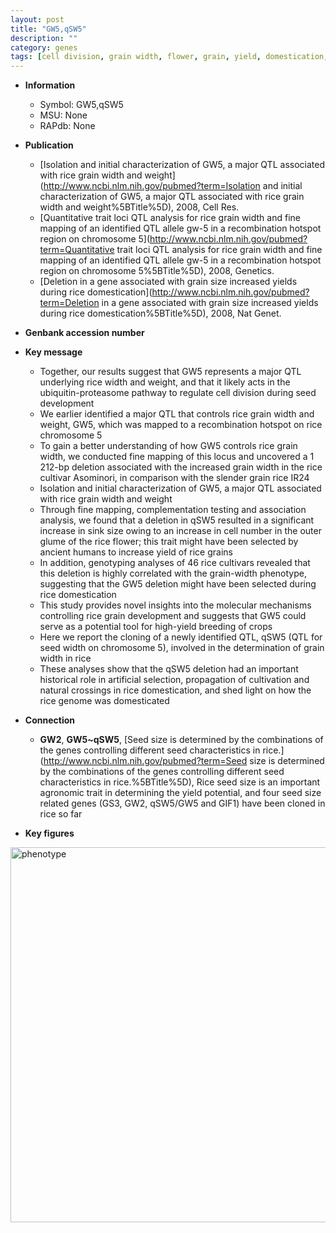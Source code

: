```yaml
---
layout: post
title: "GW5,qSW5"
description: ""
category: genes
tags: [cell division, grain width, flower, grain, yield, domestication, seed, breeding, seed development]
---
```


* **Information**  
    + Symbol: GW5,qSW5  
    + MSU: None  
    + RAPdb: None  

* **Publication**  
    + [Isolation and initial characterization of GW5, a major QTL associated with rice grain width and weight](http://www.ncbi.nlm.nih.gov/pubmed?term=Isolation and initial characterization of GW5, a major QTL associated with rice grain width and weight%5BTitle%5D), 2008, Cell Res.
    + [Quantitative trait loci QTL analysis for rice grain width and fine mapping of an identified QTL allele gw-5 in a recombination hotspot region on chromosome 5](http://www.ncbi.nlm.nih.gov/pubmed?term=Quantitative trait loci QTL analysis for rice grain width and fine mapping of an identified QTL allele gw-5 in a recombination hotspot region on chromosome 5%5BTitle%5D), 2008, Genetics.
    + [Deletion in a gene associated with grain size increased yields during rice domestication](http://www.ncbi.nlm.nih.gov/pubmed?term=Deletion in a gene associated with grain size increased yields during rice domestication%5BTitle%5D), 2008, Nat Genet.

* **Genbank accession number**  

* **Key message**  
    + Together, our results suggest that GW5 represents a major QTL underlying rice width and weight, and that it likely acts in the ubiquitin-proteasome pathway to regulate cell division during seed development
    + We earlier identified a major QTL that controls rice grain width and weight, GW5, which was mapped to a recombination hotspot on rice chromosome 5
    + To gain a better understanding of how GW5 controls rice grain width, we conducted fine mapping of this locus and uncovered a 1 212-bp deletion associated with the increased grain width in the rice cultivar Asominori, in comparison with the slender grain rice IR24
    + Isolation and initial characterization of GW5, a major QTL associated with rice grain width and weight
    + Through fine mapping, complementation testing and association analysis, we found that a deletion in qSW5 resulted in a significant increase in sink size owing to an increase in cell number in the outer glume of the rice flower; this trait might have been selected by ancient humans to increase yield of rice grains
    + In addition, genotyping analyses of 46 rice cultivars revealed that this deletion is highly correlated with the grain-width phenotype, suggesting that the GW5 deletion might have been selected during rice domestication
    + This study provides novel insights into the molecular mechanisms controlling rice grain development and suggests that GW5 could serve as a potential tool for high-yield breeding of crops
    + Here we report the cloning of a newly identified QTL, qSW5 (QTL for seed width on chromosome 5), involved in the determination of grain width in rice
    + These analyses show that the qSW5 deletion had an important historical role in artificial selection, propagation of cultivation and natural crossings in rice domestication, and shed light on how the rice genome was domesticated

* **Connection**  
    + __GW2__, __GW5~qSW5__, [Seed size is determined by the combinations of the genes controlling different seed characteristics in rice.](http://www.ncbi.nlm.nih.gov/pubmed?term=Seed size is determined by the combinations of the genes controlling different seed characteristics in rice.%5BTitle%5D), Rice seed size is an important agronomic trait in determining the yield potential, and four seed size related genes (GS3, GW2, qSW5/GW5 and GIF1) have been cloned in rice so far

* **Key figures**  
<img src="https://funricegenes.github.io/images/GW5.pheno.png" alt="phenotype"  style="width: 600px;"/>



